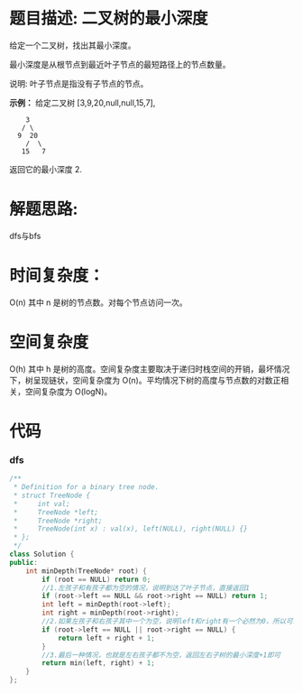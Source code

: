 # 题目描述:  二叉树的最小深度

给定一个二叉树，找出其最小深度。

最小深度是从根节点到最近叶子节点的最短路径上的节点数量。

说明: 叶子节点是指没有子节点的节点。

**示例：**
给定二叉树 [3,9,20,null,null,15,7],
```
    3
   / \
  9  20
    /  \
   15   7
```
返回它的最小深度  2.

# 解题思路:
dfs与bfs

# 时间复杂度：
  O(n)  其中 n 是树的节点数。对每个节点访问一次。
# 空间复杂度
  O(h) 其中 h 是树的高度。空间复杂度主要取决于递归时栈空间的开销，最坏情况下，树呈现链状，空间复杂度为 O(n)。平均情况下树的高度与节点数的对数正相关，空间复杂度为 O(logN)。

# 代码

###  dfs
```c++
/**
 * Definition for a binary tree node.
 * struct TreeNode {
 *     int val;
 *     TreeNode *left;
 *     TreeNode *right;
 *     TreeNode(int x) : val(x), left(NULL), right(NULL) {}
 * };
 */
class Solution {
public:
    int minDepth(TreeNode* root) {
        if (root == NULL) return 0;
        //1.左孩子和有孩子都为空的情况，说明到达了叶子节点，直接返回1
        if (root->left == NULL && root->right == NULL) return 1;
        int left = minDepth(root->left);
        int right = minDepth(root->right);
        //2.如果左孩子和右孩子其中一个为空，说明left和right有一个必然为0，所以可以返回left + right + 1;
        if (root->left == NULL || root->right == NULL) {
            return left + right + 1;
        }
        //3.最后一种情况，也就是左右孩子都不为空，返回左右子树的最小深度+1即可
        return min(left, right) + 1;
    }
};
```
